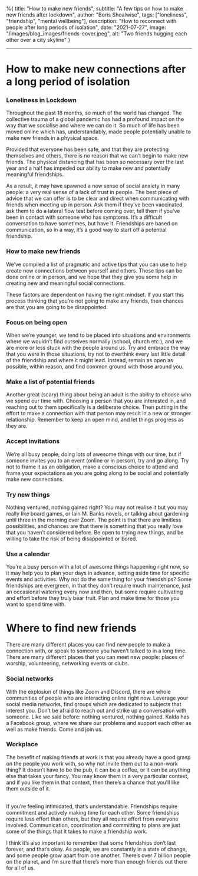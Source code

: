 %{
title: "How to make new friends",
subtitle: "A few tips on how to make new friends after lockdown",
author: "Boris Shoalwise",
tags: ["loneliness", "friendship", "mental wellbeing"],
description: "How to reconnect with people after long periods of isolation",
date: "2021-07-27",
image: "/images/blog_images/friends-cover.jpeg",
alt: "Two friends hugging each other over a city skyline"
}

---


# How to make new connections after a long period of isolation
### Loneliness in Lockdown

Throughout the past 18 months, so much of the world has changed. The collective trauma of a global pandemic has had a profound impact on the way that we socialise and where we can do it. 
So much of life has been moved online which has, understandably, made people potentially unable to make new friends in a physical space. 

Provided that everyone has been safe, and that they are protecting themselves and others, there is no reason that we can’t begin to make new friends. The physical distancing that has been so necessary over the last year and a half has impeded our ability to make new and potentially meaningful friendships. 

As a result, it may have spawned a new sense of social anxiety in many people: a very real sense of a lack of trust in people. The best piece of advice that we can offer is to be clear and direct when communicating with friends when meeting up in person. Ask them if they’ve been vaccinated, ask them to do a lateral flow test before coming over, tell them if you’ve been in contact with someone who has symptoms. It’s a difficult conversation to have sometimes, but have it. Friendships are based on communication, so in a way, it’s a good way to start off a potential friendship. 
<br/>

### How to make new friends 

We’ve compiled a list of pragmatic and active tips that you can use to help create new connections between yourself and others. 
These tips can be done online or in person, and we hope that they give you some help in creating new and meaningful social connections. 

These factors are dependent on having the right mindset. If you start this process thinking that you’re not going to make any friends, then chances are that you are going to be disappointed. 

### Focus on being open

When we’re younger, we tend to be placed into situations and environments where we wouldn’t find ourselves normally (school, church etc.), and we are more or less stuck with the people around us. Try and embrace the way that you were in those situations, try not to overthink every last little detail of the friendship and where it might lead. Instead, remain as open as possible, within reason, and find common ground with those around you.  

### Make a list of potential friends 

Another great (scary) thing about being an adult is the ability to choose who we spend our time with. Choosing a person that you are interested in, and reaching out to them specifically is a deliberate choice. Then putting in the effort to make a connection with that person may result in a new or stronger relationship. Remember to keep an open mind, and let things progress as they are. 

### Accept invitations

We’re all busy people, doing lots of awesome things with our time, but if someone invites you to an event (online or in person), try and go along. Try not to frame it as an obligation, make a conscious choice to attend and frame your expectations as you are going along to be social and potentially make new connections. 

### Try new things 

Nothing ventured, nothing gained right? You may not realise it but you may really like board games, or Iain M. Banks novels, or talking about gardening until three in the morning over Zoom. The point is that there are limitless possibilities, and chances are that there is something that you really love that you haven’t considered before. Be open to trying new things, and be willing to take the risk of being disappointed or bored. 

### Use a calendar 
You’re a busy person with a lot of awesome things happening right now, so it may help you to plan your days in advance, setting aside time for specific events and activities. Why not do the same thing for your friendships? Some friendships are evergreen, in that they don’t require much maintenance, just an occasional watering every now and then, but some require cultivating and effort before they truly bear fruit. Plan and make time for those you want to spend time with. 
<br/>
# Where to find new friends 

There are many different places you can find new people to make a connection with, or speak to someone you haven’t talked to in a long time. There are many different places that you can meet new people: places of worship, volunteering, networking events or clubs. 

### Social networks 
With the explosion of things like Zoom and Discord, there are whole communities of people who are interacting online right now. Leverage your social media networks, find groups which are dedicated to subjects that interest you. Don’t be afraid to reach out and strike up a conversation with someone. Like we said before: nothing ventured, nothing gained. Kalda has a Facebook group, where we share our problems and support each other as well as make friends. Come and join us.

### Workplace
The benefit of making friends at work is that you already have a good grasp on the people you work with, so why not invite them out to a non-work thing? It doesn’t have to be the pub, it can be a coffee, or it can be anything else that takes your fancy. You may know them in a very particular context, and if you like them in that context, then there’s a chance that you’ll like them outside of it. 

<br/>
If you’re feeling intimidated, that’s understandable. Friendships require commitment and actively making time for each other. Some friendships require less effort than others, but they all require effort from everyone involved. Communication, coordination and committing to plans are just some of the things that it takes to make a friendship work. 

I think it’s also important to remember that some friendships don’t last forever, and that’s okay. As people, we are constantly in a state of change, and some people grow apart from one another. There’s over 7 billion people on the planet, and I’m sure that there’s more than enough friends out there for all of us. 
